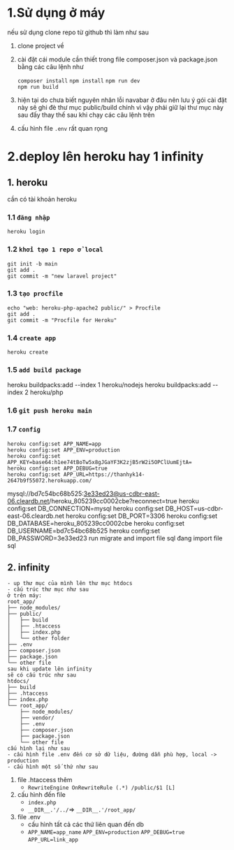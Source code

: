 # 1.Sử dụng ở máy
nếu sử dụng clone repo từ github thì làm như sau
1. clone project về
2. cài đặt cái module cần thiết trong file composer.json và package.json
bằng các câu lệnh như 
   
    `composer install`
    `npm install`
    `npm run dev`   
    `npm run build`
3. hiện tại do chưa biết nguyên nhân lỗi navabar ở đâu
nên lưu ý gói cài đặt này sẽ ghi đè thư mục public/build
chính vì vậy phải giữ lại thư mục này sau đấy thay thế sau khi chạy các câu lệnh trên
4. cấu hình file `.env` rất quan rọng
# 2.deploy lên heroku hay 1 infinity
## 1. heroku
cần có tài khoản heroku 
### 1.1 `đăng nhập`
    heroku login
### 1.2 `khởi tạo 1 repo ở local`
    git init -b main
    git add .
    git commit -m "new laravel project"
### 1.3 `tạo procfile`
    echo "web: heroku-php-apache2 public/" > Procfile
    git add .
    git commit -m "Procfile for Heroku"
### 1.4 `create app`
    heroku create
### 1.5 `add build package`
heroku buildpacks:add --index 1 heroku/nodejs
heroku buildpacks:add --index 2 heroku/php

### 1.6 `git push heroku main` <deploy>

### 1.7 `config`
    heroku config:set APP_NAME=app
    heroku config:set APP_ENV=production
    heroku config:set APP_KEY=base64:h1ee74tBoTw5x8gJGaYF3K2zjB5rW2i5OPClUumEjtA=
    heroku config:set APP_DEBUG=true
    heroku config:set APP_URL=https://thanhyk14-2647b9f55072.herokuapp.com/
    

mysql://bd7c54bc68b525:3e33ed23@us-cdbr-east-06.cleardb.net/heroku_805239cc0002cbe?reconnect=true
    heroku config:set DB_CONNECTION=mysql
    heroku config:set DB_HOST=us-cdbr-east-06.cleardb.net
    heroku config:set DB_PORT=3306
    heroku config:set DB_DATABASE=heroku_805239cc0002cbe
    heroku config:set DB_USERNAME=bd7c54bc68b525
    heroku config:set DB_PASSWORD=3e33ed23
    run migrate and import file sql
    đang import file sql
## 2. infinity 
    - up thư mục của mình lên thư mục htdocs
    - cấu trúc thư mục như sau
    ở trên máy:
    root_app/
    ├── node_modules/
    ├── public/
    │   ├── build
    │   ├── .htaccess
    │   ├── index.php
    │   └── other folder
    ├── .env
    ├── composer.json
    ├── package.json
    └── other file 
    sau khi update lên infinity
    sẽ có cấu trúc như sau
    htdocs/
    ├── build
    ├── .htaccess
    ├── index.php
    └── root_app/
        ├── node_modules/
        ├── vendor/
        ├── .env
        ├── composer.json
        ├── package.json
        └── other file 
    cấu hình lại như sau
    - cấu hình file .env đến cơ sở dữ liệu, đường dẫn phù hợp, local -> production
    - cấu hình một số thứ như sau
1. file .htaccess thêm 
    - `RewriteEngine OnRewriteRule (.*) /public/$1 [L]`
2. cấu hình đến file 
    - `index.php`
    - `__DIR__.'/../`=> `__DIR__.'/root_app/`
2. file .env
    - cấu hình tất cả các thứ liên quan đến db
    -   `APP_NAME=app_name`
        `APP_ENV=production`
        `APP_DEBUG=true`
        `APP_URL=link_app`
